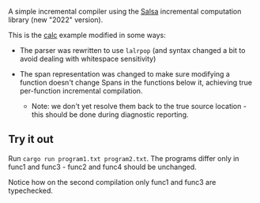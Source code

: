 A simple incremental compiler using the [Salsa](https://github.com/salsa-rs/salsa) incremental computation library (new "2022" version).

This is the [calc](https://github.com/salsa-rs/salsa/tree/master/examples-2022/calc) example modified in some ways:

- The parser was rewritten to use `lalrpop` (and syntax changed a bit to avoid dealing with whitespace sensitivity)

- The span representation was changed to make sure modifying a function doesn't change Spans in the functions below it, achieving true per-function incremental compilation.
  - Note: we don't yet resolve them back to the true source location - this should be done during diagnostic reporting.

## Try it out

Run `cargo run program1.txt program2.txt`. The programs differ only in func1 and func3 - func2 and func4 should be unchanged.

Notice how on the second compilation only func1 and func3 are typechecked.
